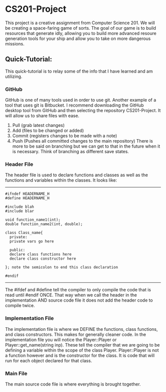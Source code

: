 # CS201-Project
This project is a creative assignment from Computer Science 201. We will be creating a space-faring game of sorts. The goal of our game is to build resources that generate idly, allowing you to build more advanced resoure generation tools for your ship and allow you to take on more dangerous missions. 

## Quick-Tutorial:
This quick-tutorial is to relay some of the info that I have learned and am utilizing.

### GitHub
GitHub is one of many tools used in order to use git. Another example of a tool that uses git is Bitbucket. I recommend downloading the GitHub desktop tool from GitHub and then selecting the repository CS201-Project. It will allow us to share files with ease.
1. Pull (grab latest changes)
2. Add (files to be changed or added)
3. Commit (registers changes to be made with a note)
4. Push (Pushes all committed changes to the main repository)
There is more to be said on branching but we can get to that in the future when it is necessary. Think of branching as different save states.

### Header File
The header file is used to declare functions and classes as well as the functions and variables within the classes. It looks like:

___
```
#ifndef HEADERNAME_H
#define HEADERNAME_H

#include blah
#include blar

void function_name1(int);
double function_name2(int, double);

class Class_name{
  private:
  private vars go here
  
  public:
  declare class functions here
  declare class constructor here
    
}; note the semicolon to end this class declaration

#endif
```
___

The #ifdef and #define tell the compiler to only compile the code that is read until #endif ONCE. That way when we call the header in the implementation AND source code file it does not add the header code to compile twice.


### Implementation File
The implementation file is where we DEFINE the functions, class functions, and class constructors. This makes for generally cleaner code. In the implementation file you will notice the Player::Player or Player::get_name(string inp). These tell the compiler that we are going to be defining a variable within the scope of the class Player. Player::Player is not a function however and is the constructor for the class. It is code that will run for each object declared for that class.


### Main File
The main source code file is where everything is brought together.
